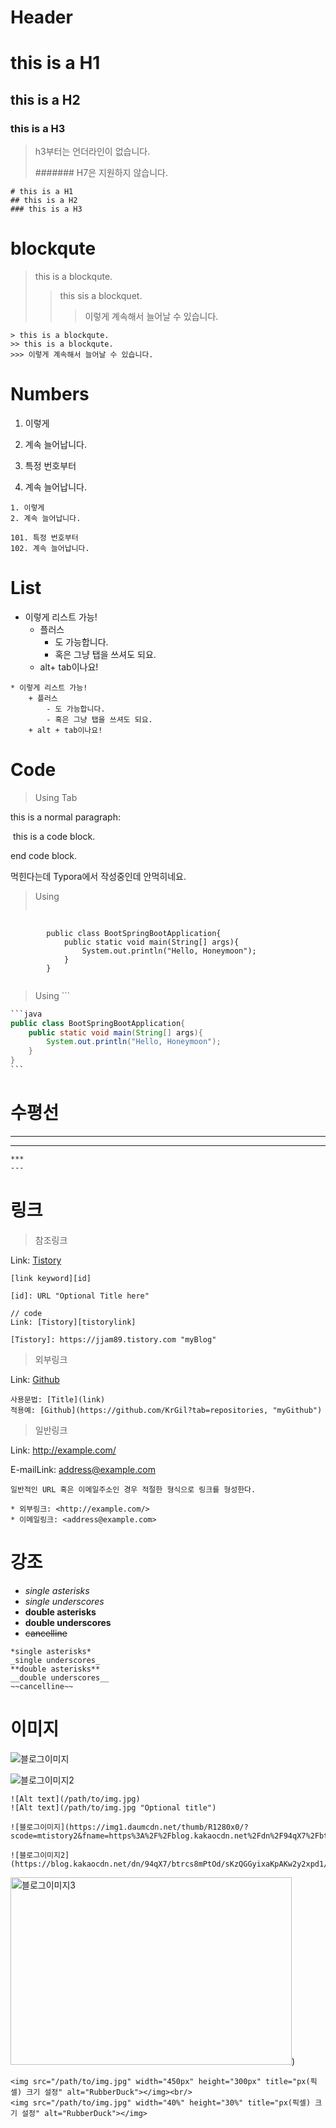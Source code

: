 # Header

# this is a H1

## this is a H2

### this is a H3

> h3부터는 언더라인이 없습니다.
>
> ####### H7은 지원하지 않습니다.

```
# this is a H1
## this is a H2
### this is a H3
```



# blockqute

> this is a blockqute.
>
> > this sis a blockquet.
> >
> > > 이렇게 계속해서 늘어날 수 있습니다.

```
> this is a blockqute.
>> this is a blockqute.
>>> 이렇게 계속해서 늘어날 수 있습니다.
```



# Numbers

1. 이렇게
2. 계속 늘어납니다.



101. 특정 번호부터
102. 계속 늘어납니다.

```
1. 이렇게 
2. 계속 늘어납니다.

101. 특정 번호부터
102. 계속 늘어납니다.
```



# List

* 이렇게 리스트 가능!
  + 플러스
    + 도 가능합니다.
    + 혹은 그냥 탭을 쓰셔도 되요.
  + alt+ tab이나요!

```
* 이렇게 리스트 가능!
	+ 플러스
		- 도 가능합니다.
		- 혹은 그냥 탭을 쓰셔도 되요.
	+ alt + tab이나요!
```



# Code

> Using Tab

this is a normal paragraph:

​	this is a code block.

end code block.

먹힌다는데 Typora에서 작성중인데 안먹히네요.

> Using <pre><code></code></pre>

<pre>
    <code>
    	public class BootSpringBootApplication{
    		public static void main(String[] args){
    			System.out.println("Hello, Honeymoon");
    		}
    	}
    </code>
</pre>

> Using ```

````java
```java
public class BootSpringBootApplication{
    public static void main(String[] args){
    	System.out.println("Hello, Honeymoon");
    }
}
```
````



# 수평선

***

---

```
***
---
```



# 링크

> 참조링크

Link: [Tistory][tistorylink]

[tistorylink]: https://jjam89.tistory.com "myBlog"

```
[link keyword][id]

[id]: URL "Optional Title here"

// code
Link: [Tistory][tistorylink]

[Tistory]: https://jjam89.tistory.com "myBlog"
```

> 외부링크

Link: [Github](https://github.com/KrGil?tab=repositories, "myGithub")

```
사용문법: [Title](link)
적용예: [Github](https://github.com/KrGil?tab=repositories, "myGithub")
```

> 일반링크

Link: <http://example.com/>

E-mailLink: address@example.com

```
일반적인 URL 혹은 이메일주소인 경우 적절한 형식으로 링크를 형성한다.

* 외부링크: <http://example.com/>
* 이메일링크: <address@example.com>
```



# 강조

- *single asterisks*
- _single underscores_
- **double asterisks**
- __double underscores__
- ~~cancelline~~

```
*single asterisks*
_single underscores_
**double asterisks**
__double underscores__
~~cancelline~~
```



# 이미지

![블로그이미지](https://img1.daumcdn.net/thumb/R1280x0/?scode=mtistory2&fname=https%3A%2F%2Fblog.kakaocdn.net%2Fdn%2F94qX7%2Fbtrcs8mPtOd%2FsKzQGGyixaKpAKw2y2xpd1%2Fimg.png)

![블로그이미지2](https://blog.kakaocdn.net/dn/94qX7/btrcs8mPtOd/sKzQGGyixaKpAKw2y2xpd1/img.png)

```![Alt text](/path/to/img.jpg)
![Alt text](/path/to/img.jpg)
![Alt text](/path/to/img.jpg "Optional title")
```

```
![블로그이미지](https://img1.daumcdn.net/thumb/R1280x0/?scode=mtistory2&fname=https%3A%2F%2Fblog.kakaocdn.net%2Fdn%2F94qX7%2Fbtrcs8mPtOd%2FsKzQGGyixaKpAKw2y2xpd1%2Fimg.png)

![블로그이미지2](https://blog.kakaocdn.net/dn/94qX7/btrcs8mPtOd/sKzQGGyixaKpAKw2y2xpd1/img.png)

```

<img src="https://img1.daumcdn.net/thumb/R1280x0/?scode=mtistory2&fname=https%3A%2F%2Fblog.kakaocdn.net%2Fdn%2F94qX7%2Fbtrcs8mPtOd%2FsKzQGGyixaKpAKw2y2xpd1%2Fimg.png" width="450px" height="300px" title="블로그이미지_크기조절" alt="블로그이미지3"></img>)

```
<img src="/path/to/img.jpg" width="450px" height="300px" title="px(픽셀) 크기 설정" alt="RubberDuck"></img><br/>
<img src="/path/to/img.jpg" width="40%" height="30%" title="px(픽셀) 크기 설정" alt="RubberDuck"></img>
```

 

